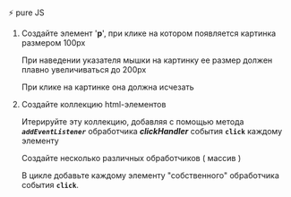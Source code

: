 ⚡ pure JS

1. Создайте элемент '**p**', при клике на котором появляется картинка размером 100px

   При наведении указателя мышки на картинку ее размер должен плавно увеличиваться до 200px

   При клике на картинке она должна исчезать

2. Создайте коллекцию html-элементов

   Итерируйте эту коллекцию, добавляя с помощью метода **_`addEventListener`_** обработчика **_clickHandler_** события **`click`** каждому элементу

   Создайте несколько различных обработчиков ( массив )

   В цикле добавьте каждому элементу "собственного" обработчика события **`click`**.
